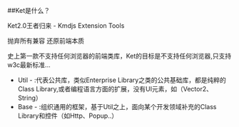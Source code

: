 ﻿##Ket是什么？

Ket2.0王者归来 - Kmdjs Extension Tools

抛弃所有兼容  还原前端本质

史上第一款不支持任何浏览器的前端类库，Ket的目标是不支持任何浏览器,只支持w3c最新标准...

  * Util - :代表公共库，类似Enterprise  Library之类的公共基础库，都是纯粹的Class Library,或者编程语言方面的扩展，没有UI元素，如（Vector2、String）
  * Base - :组织通用的框架，基于Util之上，面向某个开发领域补充的Class Library和控件（如Http、Popup..）



